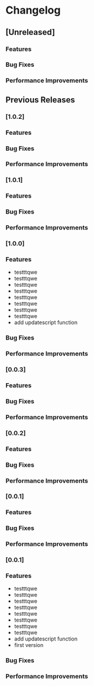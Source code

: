 # Changelog

## [Unreleased]

### Features

### Bug Fixes

### Performance Improvements

## Previous Releases

### [1.0.2]

### Features

### Bug Fixes

### Performance Improvements

### [1.0.1]

### Features

### Bug Fixes

### Performance Improvements

### [1.0.0]

### Features
  - testttqwe
  - testttqwe
  - testttqwe
  - testttqwe
  - testttqwe
  - testttqwe
  - testttqwe
  - testttqwe
  - add updatescript function

### Bug Fixes

### Performance Improvements

### [0.0.3]

### Features

### Bug Fixes

### Performance Improvements

### [0.0.2]

### Features

### Bug Fixes

### Performance Improvements

### [0.0.1]

### Features

### Bug Fixes

### Performance Improvements

### [0.0.1]

### Features
  - testttqwe
  - testttqwe
  - testttqwe
  - testttqwe
  - testttqwe
  - testttqwe
  - testttqwe
  - testttqwe
  - add updatescript function
  - first version

### Bug Fixes

### Performance Improvements
